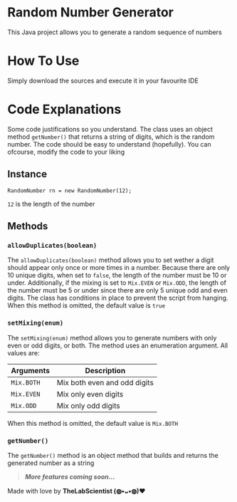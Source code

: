 # Random Number Generator
This Java project allows you to generate a random sequence of numbers

# How To Use
Simply download the sources and execute it in your favourite IDE

# Code Explanations
Some code justifications so you understand. The class uses an object method `getNumber()` that returns a string of digits, which is the random number. The code should be easy to understand (hopefully). You can ofcourse, modify the code to your liking
## Instance
```
RandomNumber rn = new RandomNumber(12);
```

`12` is the length of the number

## Methods
### `allowDuplicates(boolean)`
The `allowDuplicates(boolean)` method allows you to set wether a digit should appear only once or more times in a number. Because there are only 10 unique digits, when set to `false`, the length of the number must be 10 or under. Additionally, if the mixing is set to `Mix.EVEN` or `Mix.ODD`, the length of the number must be 5 or under since there are only 5 unique odd and even digits. The class has conditions in place to prevent the script from hanging. When this method is omitted, the default value is `true`

### `setMixing(enum)`
The `setMixing(enum)` method allows you to generate numbers with only even or odd digits, or both. The method uses an enumeration argument. All values are:

| Arguments  | Description                  |
| ---------- | ---------------------------- |
| `Mix.BOTH` | Mix both even and odd digits |
| `Mix.EVEN` | Mix only even digits         |
| `Mix.ODD`  | Mix only odd digits          |
When this method is omitted, the default value is `Mix.BOTH`

### `getNumber()`
The `getNumber()` method is an object method that builds and returns the generated number as a string

> ***More features coming soon...***


Made with love by **TheLabScientist (⁠◍⁠•⁠ᴗ⁠•⁠◍⁠)⁠❤**